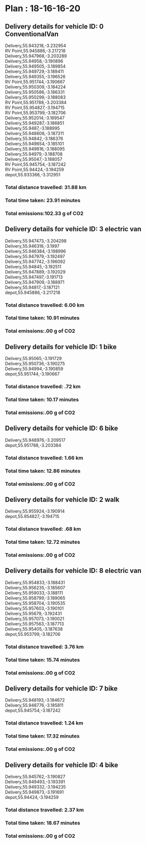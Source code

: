 # Plan : 18-16-16-20
## Delivery details for vehicle ID: 0 ConventionalVan 
Delivery,55.943218,-3.232954<br>RV Point,55.945886,-3.217218<br>Delivery,55.947968,-3.203289<br>Delivery,55.94958,-3.190896<br>Delivery,55.949505,-3.189854<br>Delivery,55.949729,-3.189411<br>Delivery,55.949355,-3.196526<br>RV Point,55.951744,-3.190667<br>Delivery,55.950309,-3.184224<br>Delivery,55.950586,-3.186331<br>Delivery,55.950299,-3.188083<br>RV Point,55.951788,-3.203384<br>RV Point,55.954827,-3.194715<br>RV Point,55.953799,-3.182706<br>Delivery,55.952014,-3.189547<br>Delivery,55.949287,-3.186851<br>Delivery,55.9487,-3.188995<br>Delivery,55.948608,-3.187311<br>Delivery,55.94842,-3.186376<br>Delivery,55.949654,-3.185101<br>Delivery,55.949616,-3.188095<br>Delivery,55.94979,-3.188708<br>Delivery,55.95047,-3.188057<br>RV Point,55.945754,-3.187242<br>RV Point,55.94424,-3.194259<br>depot,55.933366,-3.312951<br>
### Total distance travelled: 31.88 km 
### Total time taken: 23.91 minutes 
### Total emissions:102.33 g of CO2
## Delivery details for vehicle ID: 3 electric van 
Delivery,55.947473,-3.204298<br>Delivery,55.946318,-3.1997<br>Delivery,55.946384,-3.198996<br>Delivery,55.947979,-3.192497<br>Delivery,55.947742,-3.196092<br>Delivery,55.94845,-3.192511<br>Delivery,55.947889,-3.192029<br>Delivery,55.947497,-3.191713<br>Delivery,55.947909,-3.188971<br>Delivery,55.94817,-3.187121<br>depot,55.945886,-3.217218<br>
### Total distance travelled: 6.00 km 
### Total time taken: 10.91 minutes 
### Total emissions:.00 g of CO2
## Delivery details for vehicle ID: 1 bike 
Delivery,55.95065,-3.191729<br>Delivery,55.950736,-3.190275<br>Delivery,55.94994,-3.190859<br>depot,55.951744,-3.190667<br>
### Total distance travelled: .72 km 
### Total time taken: 10.17 minutes 
### Total emissions:.00 g of CO2
## Delivery details for vehicle ID: 6 bike 
Delivery,55.948976,-3.209517<br>depot,55.951788,-3.203384<br>
### Total distance travelled: 1.66 km 
### Total time taken: 12.86 minutes 
### Total emissions:.00 g of CO2
## Delivery details for vehicle ID: 2 walk 
Delivery,55.955924,-3.190914<br>depot,55.954827,-3.194715<br>
### Total distance travelled: .68 km 
### Total time taken: 12.72 minutes 
### Total emissions:.00 g of CO2
## Delivery details for vehicle ID: 8 electric van 
Delivery,55.954833,-3.188431<br>Delivery,55.956235,-3.185607<br>Delivery,55.959033,-3.188111<br>Delivery,55.958799,-3.189065<br>Delivery,55.958704,-3.190535<br>Delivery,55.957603,-3.190101<br>Delivery,55.95679,-3.192431<br>Delivery,55.957073,-3.190021<br>Delivery,55.957563,-3.187713<br>Delivery,55.95405,-3.187638<br>depot,55.953799,-3.182706<br>
### Total distance travelled: 3.76 km 
### Total time taken: 15.74 minutes 
### Total emissions:.00 g of CO2
## Delivery details for vehicle ID: 7 bike 
Delivery,55.948193,-3.184672<br>Delivery,55.948776,-3.185811<br>depot,55.945754,-3.187242<br>
### Total distance travelled: 1.24 km 
### Total time taken: 17.32 minutes 
### Total emissions:.00 g of CO2
## Delivery details for vehicle ID: 4 bike 
Delivery,55.945762,-3.190827<br>Delivery,55.949493,-3.193391<br>Delivery,55.949332,-3.194235<br>Delivery,55.949873,-3.191691<br>depot,55.94424,-3.194259<br>
### Total distance travelled: 2.37 km 
### Total time taken: 18.67 minutes 
### Total emissions:.00 g of CO2
